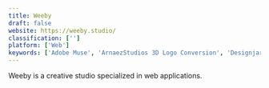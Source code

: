 ```yaml
---
title: Weeby
draft: false 
website: https://weeby.studio/
classification: ['']
platform: ['Web']
keywords: ['Adobe Muse', 'ArnaezStudios 3D Logo Conversion', 'Designjar', 'Findasense', 'Prana', 'StoryVisionVideo', 'Tablo Noir', 'Toptal', 'Zebra']
---
```

Weeby is a creative studio specialized in web applications.